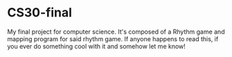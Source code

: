 # CS30-final
My final project for computer science.
It's composed of a Rhythm game and mapping program for said rhythm game.
If anyone happens to read this, if you ever do something cool with it and somehow let me know!